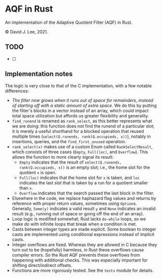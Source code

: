 # AQF in Rust
An implementation of the Adaptive Quotient Filter (AQF) in Rust.

&copy; David J. Lee, 2021.

## TODO
- [ ] 

## Implementation notes
The logic is very close to that of the C implementation, with a few notable differences:

- *The filter now grows when it runs out of space for remainders, instead of starting off
  with a static amount of extra space.* We do this by putting the filter's blocks in a 
  vector instead of an array, which could impact total space utilization but affords us
  greater flexibility and generality.
- `find_runend` is renamed as `rank_select`, as this better represents what we are doing:
  this function does not find the runend of a particular slot; it is merely a useful shorthand for 
  a blocked operation that reused multiple times (`select(Q.runends, rank(Q.occupieds, x))`), notably in insertions, queries, and the `find_first_unused`
  operation.
- `rank_select(x)` makes use of a custom Enum called `RankSelectResult`, 
  which consists of three cases (`Empty`, `Full(loc)`, and `Overflow`).
  This allows the function to more clearly signal its result:
  - `Empty` indicates that the result of `select(Q.runends, rank(Q.occupieds, x))`
    is an empty slot; i.e., the home slot for the quotient `x` is open.
  - `Full(loc)` indicates that the home slot for `x` is taken, and `loc`
    indicates the last slot that is taken by a run for a quotient smaller than `x`.
  - `Overflow` indicates that the search passed the last block in the filter.
- Elsewhere in the code, we replace haphazard flag values and returns by reference
  with proper return values, sometimes using `Option`s.
  Generally, `Some(y)` indicates a valid result `y` and `None` indicates an invalid result
  (e.g., running out of space or going off the end of an array).
- Loop logic is modified somewhat; Rust lacks `do-while` loops, so we make do with
  infinite loops that break when a condition is met.
- Casts between integer types are made explicit. 
  Some boolean to integer casts are implemented using conditional expressions instead of
  implicit casts.
- Integer overflows are fixed. Whereas they are allowed in C because they turn out to be
  (hopefully) harmless, in Rust these overflows cause compiler errors.  So the Rust AQF
  prevents these overflows from happening with additional checks. 
  This was especially important for shifting direct/indirect offsets.
- Functions are more rigorously tested. See the `tests` module for details.
